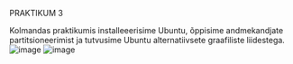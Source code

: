 PRAKTIKUM 3

Kolmandas praktikumis installeeerisime Ubuntu, õppisime andmekandjate partitsioneerimist ja tutvusime Ubuntu alternatiivsete graafiliste liidestega.
![image](https://github.com/user-attachments/assets/2a1f23ef-f0ef-463e-ba20-43094efdcadd)
![image](https://github.com/user-attachments/assets/4802b40f-a1ac-4458-8844-78081ac84a5d)
